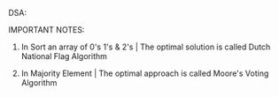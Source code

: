DSA:

IMPORTANT NOTES:

1. In Sort an array of 0's 1's & 2's | The optimal solution is called Dutch National Flag Algorithm

2. In Majority Element | The optimal approach is called Moore's Voting Algorithm